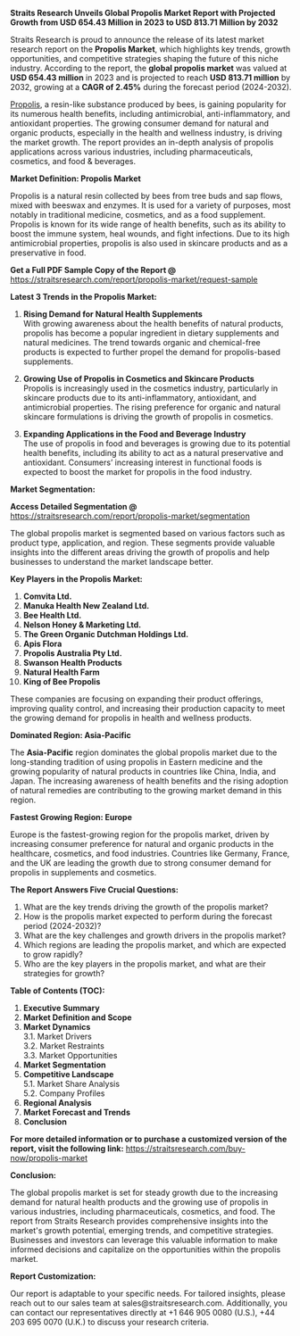 <p data-start="75" data-end="217"><strong data-start="75" data-end="217">Straits Research Unveils Global Propolis Market Report with Projected Growth from USD 654.43 Million in 2023 to USD 813.71 Million by 2032</strong></p>
<p data-start="219" data-end="684">Straits Research is proud to announce the release of its latest market research report on the <strong data-start="313" data-end="332">Propolis Market</strong>, which highlights key trends, growth opportunities, and competitive strategies shaping the future of this niche industry. According to the report, the <strong data-start="484" data-end="510">global propolis market</strong> was valued at <strong data-start="525" data-end="547">USD 654.43 million</strong> in 2023 and is projected to reach <strong data-start="582" data-end="604">USD 813.71 million</strong> by 2032, growing at a <strong data-start="627" data-end="644">CAGR of 2.45%</strong> during the forecast period (2024-2032).</p>
<p data-start="686" data-end="1157"><a href="https://straitsresearch.com/report/propolis-market">Propolis</a>, a resin-like substance produced by bees, is gaining popularity for its numerous health benefits, including antimicrobial, anti-inflammatory, and antioxidant properties. The growing consumer demand for natural and organic products, especially in the health and wellness industry, is driving the market growth. The report provides an in-depth analysis of propolis applications across various industries, including pharmaceuticals, cosmetics, and food &amp; beverages.</p>
<p data-start="1159" data-end="1197"><strong data-start="1159" data-end="1197">Market Definition: Propolis Market</strong></p>
<p data-start="1199" data-end="1676">Propolis is a natural resin collected by bees from tree buds and sap flows, mixed with beeswax and enzymes. It is used for a variety of purposes, most notably in traditional medicine, cosmetics, and as a food supplement. Propolis is known for its wide range of health benefits, such as its ability to boost the immune system, heal wounds, and fight infections. Due to its high antimicrobial properties, propolis is also used in skincare products and as a preservative in food.</p>
<p data-start="1678" data-end="1790"><strong data-start="1678" data-end="1724">Get a Full PDF Sample Copy of the Report @</strong> <a href="https://straitsresearch.com/report/propolis-market/request-sample" target="_new" rel="noopener" data-start="1725" data-end="1790">https://straitsresearch.com/report/propolis-market/request-sample</a></p>
<p data-start="1792" data-end="1835"><strong data-start="1792" data-end="1835">Latest 3 Trends in the Propolis Market:</strong></p>
<ol data-start="1837" data-end="2879">
<li data-start="1837" data-end="2176">
<p data-start="1840" data-end="2176"><strong data-start="1840" data-end="1888">Rising Demand for Natural Health Supplements</strong><br data-start="1888" data-end="1891" />With growing awareness about the health benefits of natural products, propolis has become a popular ingredient in dietary supplements and natural medicines. The trend towards organic and chemical-free products is expected to further propel the demand for propolis-based supplements.</p>
</li>
<li data-start="2178" data-end="2528">
<p data-start="2181" data-end="2528"><strong data-start="2181" data-end="2243">Growing Use of Propolis in Cosmetics and Skincare Products</strong><br data-start="2243" data-end="2246" />Propolis is increasingly used in the cosmetics industry, particularly in skincare products due to its anti-inflammatory, antioxidant, and antimicrobial properties. The rising preference for organic and natural skincare formulations is driving the growth of propolis in cosmetics.</p>
</li>
<li data-start="2530" data-end="2879">
<p data-start="2533" data-end="2879"><strong data-start="2533" data-end="2593">Expanding Applications in the Food and Beverage Industry</strong><br data-start="2593" data-end="2596" />The use of propolis in food and beverages is growing due to its potential health benefits, including its ability to act as a natural preservative and antioxidant. Consumers&rsquo; increasing interest in functional foods is expected to boost the market for propolis in the food industry.</p>
</li>
</ol>
<p data-start="2881" data-end="2905"><strong data-start="2881" data-end="2905">Market Segmentation:</strong></p>
<p data-start="2907" data-end="3005"><strong data-start="2907" data-end="2941">Access Detailed Segmentation @</strong> <a href="https://straitsresearch.com/report/propolis-market/segmentation" target="_new" rel="noopener" data-start="2942" data-end="3005">https://straitsresearch.com/report/propolis-market/segmentation</a></p>
<p data-start="3007" data-end="3278">The global propolis market is segmented based on various factors such as product type, application, and region. These segments provide valuable insights into the different areas driving the growth of propolis and help businesses to understand the market landscape better.</p>
<p data-start="3280" data-end="3319"><strong data-start="3280" data-end="3319">Key Players in the Propolis Market:</strong></p>
<ol data-start="3321" data-end="3644">
<li data-start="3321" data-end="3342"><strong data-start="3324" data-end="3340">Comvita Ltd.</strong></li>
<li data-start="3343" data-end="3382"><strong data-start="3346" data-end="3380">Manuka Health New Zealand Ltd.</strong></li>
<li data-start="3383" data-end="3407"><strong data-start="3386" data-end="3405">Bee Health Ltd.</strong></li>
<li data-start="3408" data-end="3446"><strong data-start="3411" data-end="3444">Nelson Honey &amp; Marketing Ltd.</strong></li>
<li data-start="3447" data-end="3496"><strong data-start="3450" data-end="3494">The Green Organic Dutchman Holdings Ltd.</strong></li>
<li data-start="3497" data-end="3516"><strong data-start="3500" data-end="3514">Apis Flora</strong></li>
<li data-start="3517" data-end="3553"><strong data-start="3520" data-end="3551">Propolis Australia Pty Ltd.</strong></li>
<li data-start="3554" data-end="3586"><strong data-start="3557" data-end="3584">Swanson Health Products</strong></li>
<li data-start="3587" data-end="3615"><strong data-start="3590" data-end="3613">Natural Health Farm</strong></li>
<li data-start="3616" data-end="3644"><strong data-start="3620" data-end="3644">King of Bee Propolis</strong></li>
</ol>
<p data-start="3646" data-end="3853">These companies are focusing on expanding their product offerings, improving quality control, and increasing their production capacity to meet the growing demand for propolis in health and wellness products.</p>
<p data-start="3855" data-end="3889"><strong data-start="3855" data-end="3889">Dominated Region: Asia-Pacific</strong></p>
<p data-start="3891" data-end="4268">The <strong data-start="3895" data-end="3911">Asia-Pacific</strong> region dominates the global propolis market due to the long-standing tradition of using propolis in Eastern medicine and the growing popularity of natural products in countries like China, India, and Japan. The increasing awareness of health benefits and the rising adoption of natural remedies are contributing to the growing market demand in this region.</p>
<p data-start="4270" data-end="4304"><strong data-start="4270" data-end="4304">Fastest Growing Region: Europe</strong></p>
<p data-start="4306" data-end="4631">Europe is the fastest-growing region for the propolis market, driven by increasing consumer preference for natural and organic products in the healthcare, cosmetics, and food industries. Countries like Germany, France, and the UK are leading the growth due to strong consumer demand for propolis in supplements and cosmetics.</p>
<p data-start="4633" data-end="4679"><strong data-start="4633" data-end="4679">The Report Answers Five Crucial Questions:</strong></p>
<ol data-start="4681" data-end="5097">
<li data-start="4681" data-end="4750">What are the key trends driving the growth of the propolis market?</li>
<li data-start="4751" data-end="4840">How is the propolis market expected to perform during the forecast period (2024-2032)?</li>
<li data-start="4841" data-end="4914">What are the key challenges and growth drivers in the propolis market?</li>
<li data-start="4915" data-end="5004">Which regions are leading the propolis market, and which are expected to grow rapidly?</li>
<li data-start="5005" data-end="5097">Who are the key players in the propolis market, and what are their strategies for growth?</li>
</ol>
<p data-start="5099" data-end="5127"><strong data-start="5099" data-end="5127">Table of Contents (TOC):</strong></p>
<ol data-start="5129" data-end="5503">
<li data-start="5129" data-end="5155"><strong data-start="5132" data-end="5153">Executive Summary</strong></li>
<li data-start="5156" data-end="5192"><strong data-start="5159" data-end="5190">Market Definition and Scope</strong></li>
<li data-start="5193" data-end="5301"><strong data-start="5196" data-end="5215">Market Dynamics</strong><br data-start="5215" data-end="5218" />3.1. Market Drivers<br data-start="5240" data-end="5243" />3.2. Market Restraints<br data-start="5268" data-end="5271" />3.3. Market Opportunities</li>
<li data-start="5302" data-end="5330"><strong data-start="5305" data-end="5328">Market Segmentation</strong></li>
<li data-start="5331" data-end="5420"><strong data-start="5334" data-end="5359">Competitive Landscape</strong><br data-start="5359" data-end="5362" />5.1. Market Share Analysis<br data-start="5391" data-end="5394" />5.2. Company Profiles</li>
<li data-start="5421" data-end="5447"><strong data-start="5424" data-end="5445">Regional Analysis</strong></li>
<li data-start="5448" data-end="5483"><strong data-start="5451" data-end="5481">Market Forecast and Trends</strong></li>
<li data-start="5484" data-end="5503"><strong data-start="5487" data-end="5501">Conclusion</strong></li>
</ol>
<p data-start="5505" data-end="5663"><strong>For more detailed information or to purchase a customized version of the report, visit the following link:</strong> <a href="https://straitsresearch.com/buy-now/propolis-market" target="_new" rel="noopener" data-start="5612" data-end="5663">https://straitsresearch.com/buy-now/propolis-market</a></p>
<p data-start="5665" data-end="5680"><strong data-start="5665" data-end="5680">Conclusion:</strong></p>
<p data-start="5682" data-end="6194">The global propolis market is set for steady growth due to the increasing demand for natural health products and the growing use of propolis in various industries, including pharmaceuticals, cosmetics, and food. The report from Straits Research provides comprehensive insights into the market's growth potential, emerging trends, and competitive strategies. Businesses and investors can leverage this valuable information to make informed decisions and capitalize on the opportunities within the propolis market.</p>
<p data-start="5064" data-end="5529"><strong>Report Customization:</strong></p>
<p data-start="5064" data-end="5529">Our report is adaptable to your specific needs. For tailored insights, please reach out to our sales team at sales@straitsresearch.com. Additionally, you can contact our representatives directly at +1 646 905 0080 (U.S.), +44 203 695 0070 (U.K.) to discuss your research criteria.</p>
